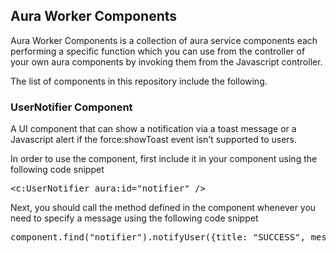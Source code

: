 <!DOCTYPE html>
<html>
	<body>
		<h2>Aura Worker Components</h2>
		<p>Aura Worker Components is a collection of aura service components each performing a specific function which you can use from the controller of your own aura components by invoking them from the Javascript controller.</p>
		<p>The list of components in this repository include the following.</p>
		<h3>UserNotifier Component</h3>
		<p>A UI component that can show a notification via a toast message or a Javascript alert if the force:showToast event isn't supported to users.</p>
		<p>In order to use the component, first include it in your component using the following code snippet<br />
			<pre>&lt;c:UserNotifier aura:id="notifier" /&gt;</pre>
		</p>
		<p>Next, you should call the method defined in the component whenever you need to specify a message using the following code snippet<br />
			<pre>component.find("notifier").notifyUser({title: "SUCCESS", message: "Action was successfull"});</pre>
		</p>
	</body>
</html>